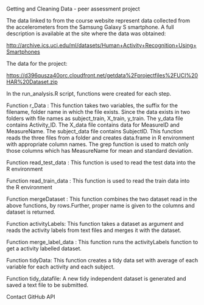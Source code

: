 
Getting and Cleaning Data - peer assessment project

The data linked to from the course website represent data collected from the accelerometers from the Samsung Galaxy S smartphone. A full description is available at the site where the data was obtained:

http://archive.ics.uci.edu/ml/datasets/Human+Activity+Recognition+Using+Smartphones

The data for the project:

https://d396qusza40orc.cloudfront.net/getdata%2Fprojectfiles%2FUCI%20HAR%20Dataset.zip

In the run_analysis.R script, functions were created for each step.

Function r_Data : This function takes two variables, the suffix for the filename, folder name in which the file exists. Since the data exists in two folders with file names as subject_train, X_train, y_train. The y_data file contains Activity_ID. The X_data file contains data for MeasureID and MeasureName. The subject_data file contains SubjectID. This function reads the three files from a folder and creates data.frame in R environment with appropriate column names. The grep function is used to match only those columns which has MeasureName for mean and standard deviation.

Function read_test_data : This function is used to read the test data into the R environment

Function read_train_data : This function is used to read the train data into the R environment

Function mergeDataset : This function combines the two dataset read in the above functions, by rows.Further, proper name is given to the columns and dataset is returned.

Function activityLabels: This function takes a dataset as argument and reads the activity labels from text files and merges it with the dataset.

Function merge_label_data : This function runs the activityLabels function to get a activity labelled dataset.

Function tidyData: This function creates a tidy data set with average of each variable for each activity and each subject.

Function tidy_datafile: A new tidy independent dataset is generated and saved a text file to be submitted.



Contact GitHub
 API
